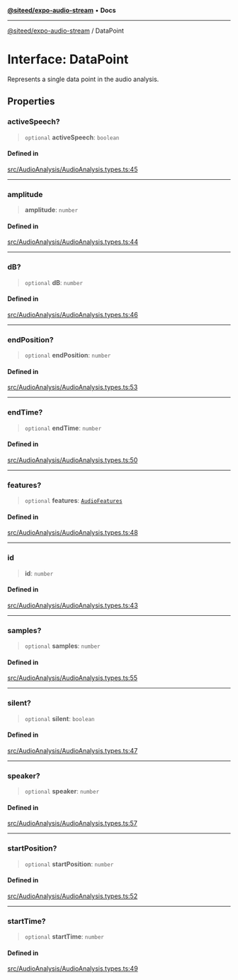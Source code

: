 [**@siteed/expo-audio-stream**](../README.md) • **Docs**

***

[@siteed/expo-audio-stream](../README.md) / DataPoint

# Interface: DataPoint

Represents a single data point in the audio analysis.

## Properties

### activeSpeech?

> `optional` **activeSpeech**: `boolean`

#### Defined in

[src/AudioAnalysis/AudioAnalysis.types.ts:45](https://github.com/deeeed/expo-audio-stream/blob/8701a7e527b35e817da7a140cc0abbaf15d64d2c/packages/expo-audio-stream/src/AudioAnalysis/AudioAnalysis.types.ts#L45)

***

### amplitude

> **amplitude**: `number`

#### Defined in

[src/AudioAnalysis/AudioAnalysis.types.ts:44](https://github.com/deeeed/expo-audio-stream/blob/8701a7e527b35e817da7a140cc0abbaf15d64d2c/packages/expo-audio-stream/src/AudioAnalysis/AudioAnalysis.types.ts#L44)

***

### dB?

> `optional` **dB**: `number`

#### Defined in

[src/AudioAnalysis/AudioAnalysis.types.ts:46](https://github.com/deeeed/expo-audio-stream/blob/8701a7e527b35e817da7a140cc0abbaf15d64d2c/packages/expo-audio-stream/src/AudioAnalysis/AudioAnalysis.types.ts#L46)

***

### endPosition?

> `optional` **endPosition**: `number`

#### Defined in

[src/AudioAnalysis/AudioAnalysis.types.ts:53](https://github.com/deeeed/expo-audio-stream/blob/8701a7e527b35e817da7a140cc0abbaf15d64d2c/packages/expo-audio-stream/src/AudioAnalysis/AudioAnalysis.types.ts#L53)

***

### endTime?

> `optional` **endTime**: `number`

#### Defined in

[src/AudioAnalysis/AudioAnalysis.types.ts:50](https://github.com/deeeed/expo-audio-stream/blob/8701a7e527b35e817da7a140cc0abbaf15d64d2c/packages/expo-audio-stream/src/AudioAnalysis/AudioAnalysis.types.ts#L50)

***

### features?

> `optional` **features**: [`AudioFeatures`](AudioFeatures.md)

#### Defined in

[src/AudioAnalysis/AudioAnalysis.types.ts:48](https://github.com/deeeed/expo-audio-stream/blob/8701a7e527b35e817da7a140cc0abbaf15d64d2c/packages/expo-audio-stream/src/AudioAnalysis/AudioAnalysis.types.ts#L48)

***

### id

> **id**: `number`

#### Defined in

[src/AudioAnalysis/AudioAnalysis.types.ts:43](https://github.com/deeeed/expo-audio-stream/blob/8701a7e527b35e817da7a140cc0abbaf15d64d2c/packages/expo-audio-stream/src/AudioAnalysis/AudioAnalysis.types.ts#L43)

***

### samples?

> `optional` **samples**: `number`

#### Defined in

[src/AudioAnalysis/AudioAnalysis.types.ts:55](https://github.com/deeeed/expo-audio-stream/blob/8701a7e527b35e817da7a140cc0abbaf15d64d2c/packages/expo-audio-stream/src/AudioAnalysis/AudioAnalysis.types.ts#L55)

***

### silent?

> `optional` **silent**: `boolean`

#### Defined in

[src/AudioAnalysis/AudioAnalysis.types.ts:47](https://github.com/deeeed/expo-audio-stream/blob/8701a7e527b35e817da7a140cc0abbaf15d64d2c/packages/expo-audio-stream/src/AudioAnalysis/AudioAnalysis.types.ts#L47)

***

### speaker?

> `optional` **speaker**: `number`

#### Defined in

[src/AudioAnalysis/AudioAnalysis.types.ts:57](https://github.com/deeeed/expo-audio-stream/blob/8701a7e527b35e817da7a140cc0abbaf15d64d2c/packages/expo-audio-stream/src/AudioAnalysis/AudioAnalysis.types.ts#L57)

***

### startPosition?

> `optional` **startPosition**: `number`

#### Defined in

[src/AudioAnalysis/AudioAnalysis.types.ts:52](https://github.com/deeeed/expo-audio-stream/blob/8701a7e527b35e817da7a140cc0abbaf15d64d2c/packages/expo-audio-stream/src/AudioAnalysis/AudioAnalysis.types.ts#L52)

***

### startTime?

> `optional` **startTime**: `number`

#### Defined in

[src/AudioAnalysis/AudioAnalysis.types.ts:49](https://github.com/deeeed/expo-audio-stream/blob/8701a7e527b35e817da7a140cc0abbaf15d64d2c/packages/expo-audio-stream/src/AudioAnalysis/AudioAnalysis.types.ts#L49)
